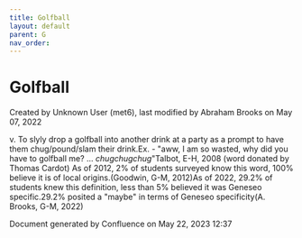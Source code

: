 ```yaml
---
title: Golfball
layout: default
parent: G
nav_order:
---
```


# Golfball

Created by  Unknown User (met6), last modified by  Abraham Brooks on May 07, 2022

v. To slyly drop a golfball into another drink at a party as a prompt to have them chug/pound/slam their drink.Ex. - &quot;aww, I am so wasted, why did you have to golfball me? ... *chugchugchug*&quot;Talbot, E-H, 2008 (word donated by Thomas Cardot) As of 2012, 2% of students surveyed know this word, 100% believe it is of local origins.(Goodwin, G-M, 2012)As of 2022, 29.2% of students knew this definition, less than 5% believed it was Geneseo specific.29.2% posited a &quot;maybe&quot; in terms of Geneseo specificity(A. Brooks, G-M, 2022)

Document generated by Confluence on May 22, 2023 12:37


